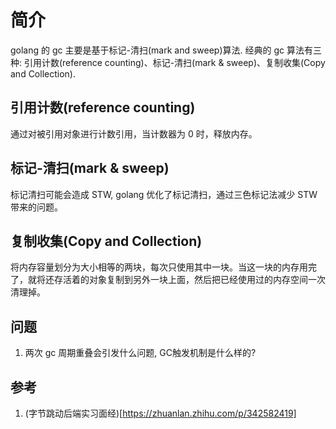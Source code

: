 # 简介
golang 的 gc 主要是基于标记-清扫(mark and sweep)算法. 经典的 gc 算法有三种: 引用计数(reference counting)、标记-清扫(mark & sweep)、复制收集(Copy and Collection).

## 引用计数(reference counting)
通过对被引用对象进行计数引用，当计数器为 0 时，释放内存。

## 标记-清扫(mark & sweep)
标记清扫可能会造成 STW, golang 优化了标记清扫，通过三色标记法减少 STW 带来的问题。

## 复制收集(Copy and Collection)
将内存容量划分为大小相等的两块，每次只使用其中一块。当这一块的内存用完了，就将还存活着的对象复制到另外一块上面，然后把已经使用过的内存空间一次清理掉。

## 问题
1. 两次 gc 周期重叠会引发什么问题, GC触发机制是什么样的?

## 参考
1. (字节跳动后端实习面经)[https://zhuanlan.zhihu.com/p/342582419]